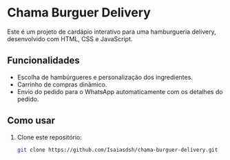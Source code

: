 # Chama Burguer Delivery

Este é um projeto de cardápio interativo para uma hamburgueria delivery, desenvolvido com HTML, CSS e JavaScript.

## Funcionalidades

- Escolha de hambúrgueres e personalização dos ingredientes.
- Carrinho de compras dinâmico.
- Envio do pedido para o WhatsApp automaticamente com os detalhes do pedido.

## Como usar

1. Clone este repositório:
   ```bash
   git clone https://github.com/Isaiasdsh/chama-burguer-delivery.git
